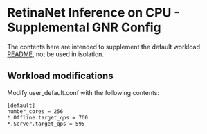 # RetinaNet Inference on CPU - Supplemental GNR Config
The contents here are intended to supplement the default workload [README](README.md), not be used in isolation.

## Workload modifications
Modify user_default.conf with the following contents:
```
[default]
number_cores = 256
*.Offline.target_qps = 760
*.Server.target_qps = 595
```
